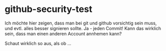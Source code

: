 # github-security-test
Ich möchte hier zeigen, dass man bei git und github vorsichtig sein muss, und evtl. alles besser signieren sollte. Ja - jeden Commit!
Kann das wirklich sein, dass man einen anderen Account annhemen kann?

Schaut wirklich so aus, als ob ...
